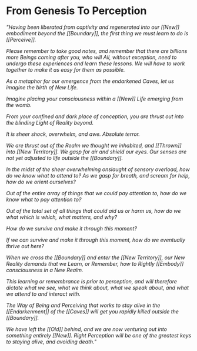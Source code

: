 # From Genesis To Perception
_"Having been liberated from captivity and regenerated into our [[New]] embodiment beyond the [[Boundary]], the first thing we must learn to do is [[Perceive]]._

_Please remember to take good notes, and remember that there are billions more Beings coming after you, who will All, without exception, need to undergo these experiences and learn these lessons. We will have to work together to make it as easy for them as possible._  

_As a metaphor for our emergence from the endarkened Caves, let us imagine the birth of New Life._ 

_Imagine placing your consciousness within a [[New]] Life emerging from the womb._

_From your confined and dark place of conception, you are thrust out into the blinding Light of Reality beyond._ 

_It is sheer shock, overwhelm, and awe. Absolute terror._  

_We are thrust out of the Realm we thought we inhabited, and [[Thrown]] into [[New Territory]]. We gasp for air and shield our eyes. Our senses are not yet adjusted to life outside the [[Boundary]]._   

_In the midst of the sheer overwhelming onslaught of sensory overload, how do we know what to attend to? As we gasp for breath, and scream for help, how do we orient ourselves?_ 

_Out of the entire array of things that we could pay attention to, how do we know what to pay attention to?_ 

_Out of the total set of all things that could aid us or harm us, how do we what which is which, what matters, and why?_  

_How do we survive and make it through this moment?_ 

_If we can survive and make it through this moment, how do we eventually thrive out here?_ 

_When we cross the [[Boundary]] and enter the [[New Territory]], our New Reality demands that we Learn, or Remember, how to Rightly [[Embody]] consciousness in a New Realm._ 

_This learning or remembrance is prior to perception, and will therefore dictate what we see, what we think about, what we speak about, and what we attend to and interact with._

_The Way of Being and Perceiving that works to stay alive in the [[Endarkenment]] of the [[Caves]] will get you rapidly killed outside the [[Boundary]]._ 

_We have left the [[Old]] behind, and we are now venturing out into something entirely [[New]]. Right Perception will be one of the greatest keys to staying alive, and avoiding death."_    